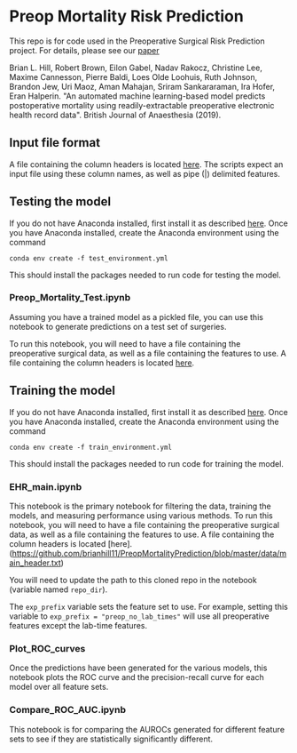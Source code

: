 # Preop Mortality Risk Prediction

This repo is for code used in the Preoperative Surgical Risk Prediction project. For details, please see our [paper](https://doi.org/10.1016/j.bja.2019.07.030)

Brian L. Hill, Robert Brown, Eilon Gabel, Nadav Rakocz, Christine Lee, Maxime Cannesson, Pierre Baldi, Loes Olde Loohuis, Ruth Johnson, Brandon Jew, Uri Maoz, Aman Mahajan, Sriram Sankararaman, Ira Hofer, Eran Halperin. "An automated machine learning-based model predicts postoperative mortality using readily-extractable preoperative electronic health record data". British Journal of Anaesthesia (2019).

## Input file format

A file containing the column headers is located [here](https://github.com/brianhill11/PreopMortalityPrediction/blob/master/data/main_header.txt). The scripts expect an input file using these column names, as well as pipe (|) delimited features.  

## Testing the model

If you do not have Anaconda installed, first install it as described [here](https://www.anaconda.com/distribution/). 
Once you have Anaconda installed, create the Anaconda environment using the command 
```
conda env create -f test_environment.yml
```
This should install the packages needed to run code for testing the model. 

### Preop_Mortality_Test.ipynb

Assuming you have a trained model as a pickled file, you can use this notebook to generate predictions on a test set of surgeries. 

To run this notebook, you will need to have a file containing the preoperative surgical data, as well as a file containing the features to use. A file containing the column headers is located [here](https://github.com/brianhill11/PreopMortalityPrediction/blob/master/data/main_header.txt).


## Training the model

If you do not have Anaconda installed, first install it as described [here](https://www.anaconda.com/distribution/). 
Once you have Anaconda installed, create the Anaconda environment using the command 
```
conda env create -f train_environment.yml
```
This should install the packages needed to run code for training the model. 

### EHR_main.ipynb

This notebook is the primary notebook for filtering the data, training the models, and measuring performance using various methods. To run this notebook, you will need to have a file containing the preoperative surgical data, as well as a file containing the features to use. A file containing the column headers is located [here].(https://github.com/brianhill11/PreopMortalityPrediction/blob/master/data/main_header.txt)

You will need to update the path to this cloned repo in the notebook (variable named `repo_dir`).

The `exp_prefix` variable sets the feature set to use. For example, setting this variable to `exp_prefix = "preop_no_lab_times"` will use all preoperative features except the lab-time features. 

### Plot_ROC_curves

Once the predictions have been generated for the various models, this notebook plots the ROC curve and the precision-recall curve for each model over all feature sets. 

### Compare_ROC_AUC.ipynb

This notebook is for comparing the AUROCs generated for different feature sets to see if they are statistically significantly different. 
